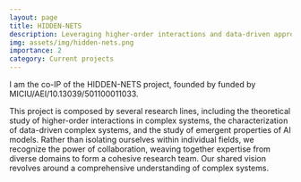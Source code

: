 ```yaml
---
layout: page
title: HIDDEN-NETS
description: Leveraging higher-order interactions and data-driven approaches to tackle complex networked systems
img: assets/img/hidden-nets.png
importance: 2
category: Current projects
---
```


I am the co-IP of the HIDDEN-NETS project, founded by funded by MICIU/AEI/10.13039/501100011033.

This project is composed by several research lines, including the theoretical study of higher-order interactions in complex systems, the characterization of data-driven complex systems, and the study of emergent properties of AI models. Rather than isolating ourselves within individual fields, we recognize the power of collaboration, weaving together expertise from diverse domains to form a cohesive research team. Our shared vision revolves around a comprehensive understanding of complex systems.
